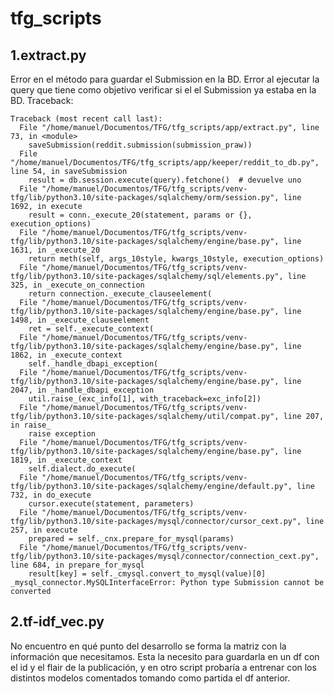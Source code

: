 # tfg_scripts

  1.extract.py
-----------------------
Error en el método para guardar el Submission en la BD. Error al ejecutar la query que tiene como objetivo verificar si el el Submission ya estaba en la BD. Traceback:

```
Traceback (most recent call last):
  File "/home/manuel/Documentos/TFG/tfg_scripts/app/extract.py", line 73, in <module>
    saveSubmission(reddit.submission(submission_praw))
  File "/home/manuel/Documentos/TFG/tfg_scripts/app/keeper/reddit_to_db.py", line 54, in saveSubmission
    result = db.session.execute(query).fetchone()  # devuelve uno
  File "/home/manuel/Documentos/TFG/tfg_scripts/venv-tfg/lib/python3.10/site-packages/sqlalchemy/orm/session.py", line 1692, in execute
    result = conn._execute_20(statement, params or {}, execution_options)
  File "/home/manuel/Documentos/TFG/tfg_scripts/venv-tfg/lib/python3.10/site-packages/sqlalchemy/engine/base.py", line 1631, in _execute_20
    return meth(self, args_10style, kwargs_10style, execution_options)
  File "/home/manuel/Documentos/TFG/tfg_scripts/venv-tfg/lib/python3.10/site-packages/sqlalchemy/sql/elements.py", line 325, in _execute_on_connection
    return connection._execute_clauseelement(
  File "/home/manuel/Documentos/TFG/tfg_scripts/venv-tfg/lib/python3.10/site-packages/sqlalchemy/engine/base.py", line 1498, in _execute_clauseelement
    ret = self._execute_context(
  File "/home/manuel/Documentos/TFG/tfg_scripts/venv-tfg/lib/python3.10/site-packages/sqlalchemy/engine/base.py", line 1862, in _execute_context
    self._handle_dbapi_exception(
  File "/home/manuel/Documentos/TFG/tfg_scripts/venv-tfg/lib/python3.10/site-packages/sqlalchemy/engine/base.py", line 2047, in _handle_dbapi_exception
    util.raise_(exc_info[1], with_traceback=exc_info[2])
  File "/home/manuel/Documentos/TFG/tfg_scripts/venv-tfg/lib/python3.10/site-packages/sqlalchemy/util/compat.py", line 207, in raise_
    raise exception
  File "/home/manuel/Documentos/TFG/tfg_scripts/venv-tfg/lib/python3.10/site-packages/sqlalchemy/engine/base.py", line 1819, in _execute_context
    self.dialect.do_execute(
  File "/home/manuel/Documentos/TFG/tfg_scripts/venv-tfg/lib/python3.10/site-packages/sqlalchemy/engine/default.py", line 732, in do_execute
    cursor.execute(statement, parameters)
  File "/home/manuel/Documentos/TFG/tfg_scripts/venv-tfg/lib/python3.10/site-packages/mysql/connector/cursor_cext.py", line 257, in execute
    prepared = self._cnx.prepare_for_mysql(params)
  File "/home/manuel/Documentos/TFG/tfg_scripts/venv-tfg/lib/python3.10/site-packages/mysql/connector/connection_cext.py", line 684, in prepare_for_mysql
    result[key] = self._cmysql.convert_to_mysql(value)[0]
_mysql_connector.MySQLInterfaceError: Python type Submission cannot be converted
```

  2.tf-idf_vec.py
-----------------------
No encuentro en qué punto del desarrollo se forma la matriz con la información que necesitamos.
Esta la necesito para guardarla en un df con el id y el flair de la publicación, y en otro script probaría a entrenar con los distintos modelos comentados tomando como partida el df anterior.
